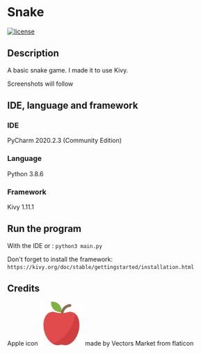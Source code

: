# Snake
[![license](https://img.shields.io/github/license/AmandineFORTIER/Snake-Python)](https://github.com/AmandineFORTIER/Snake-Python/blob/main/LICENSE)

## Description
A basic snake game. I made it to use Kivy.


Screenshots will follow

## IDE, language and framework

### IDE
PyCharm 2020.2.3 (Community Edition)

### Language
Python 3.8.6

### Framework
Kivy 1.11.1

## Run the program
With the IDE or :
`python3 main.py`

Don't forget to install the framework: `https://kivy.org/doc/stable/gettingstarted/installation.html`

## Credits
Apple icon <img src="./images/apple.svg" alt="apple icon" width="20%"> made by Vectors Market from flaticon

